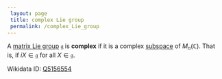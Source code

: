 ```yaml
---
 layout: page
 title: complex Lie group
 permalink: /complex_Lie_group
---
```

A [matrix Lie group](https://defsmath.github.io/DefsMath/matrix_Lie_group) $\mathfrak g$ is **complex** if it is a complex [subspace](https://defsmath.github.io/DefsMath/vector_subspace) of $M_n(\mathbb C)$. That is, if $iX\in \mathfrak g$ for all $X\in \mathfrak g$. 

Wikidata ID: [Q5156554](https://www.wikidata.org/wiki/Q5156554)